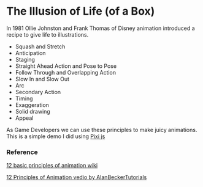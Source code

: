 # The Illusion of Life (of a Box)

In 1981 Ollie Johnston and Frank Thomas of Disney animation introduced a recipe to  give life to illustrations.
- Squash and Stretch
- Anticipation
- Staging
- Straight Ahead Action and Pose to Pose
- Follow Through and Overlapping Action
- Slow In and Slow Out
- Arc
- Secondary Action
- Timing
- Exaggeration
- Solid drawing
- Appeal

As Game Developers we can use these principles to make juicy animations.
This is a simple demo I did using [Pixi js](http://www.pixijs.com/)

### Reference
[12 basic principles of animation wiki](https://en.wikipedia.org/wiki/12_basic_principles_of_animation)

[12 Principles of Animation vedio by AlanBeckerTutorials](https://www.youtube.com/watch?v=uDqjIdI4bF4)
